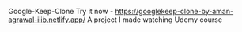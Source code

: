 Google-Keep-Clone
Try it now - https://googlekeep-clone-by-aman-agrawal-iiib.netlify.app/
A project  I made watching Udemy course 
